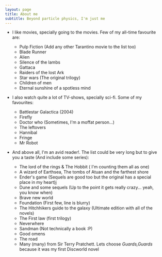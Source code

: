 ```yaml
---
layout: page
title: About me
subtitle: Beyond particle physics, I'm just me
---
```


* I like movies, specially going to the movies. Few of my all-time favourite are:
    * Pulp Fiction (Add any other Tarantino movie to the list too)
    * Blade Runner
    * Alien
    * Silence of the lambs
    * Gattaca
    * Raiders of the lost Ark
    * Star wars (The original trilogy)
    * Children of men
    * Eternal sunshine of a spotless mind

* I also watch quite a lot of TV-shows, specially sci-fi. Some of my favourites:
    * Battlestar Galactica (2004)
    * Firefly 
    * Doctor who (Sometimes, I'm a moffat person...)
    * The leftovers
    * Hannibal
    * Fringe
    * Mr Robot

* And above all, I'm an avid reader!. The list could be very long but to give you a taste (And include some series):
    * The lord of the rings & The Hobbit ( I'm counting them all as one)
    * A wizard of Earthsea, The tombs of Atuan and the farthest shore
    * Ender's game (Sequels are good too but the original has a special place in my heart)j
    * Dune and some sequels (Up to the point it gets really crazy... yeah, you know when)
    * Brave new world
    * Foundation (First few, line is blurry) 
    * The Hitchhikers guide to the galaxy (Ultimate edition with all of the novels)
    * The First law (first trilogy)
    * Neverwhere
    * Sandman (Not technically a book :P)
    * Good omens
    * The road
    * Many (many) from Sir Terry Pratchett. Lets choose _Guards,Guards_ because it was my first Discworld novel

